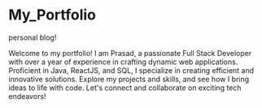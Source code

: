 # My_Portfolio
personal blog!


Welcome to my portfolio! I am Prasad, a passionate Full Stack Developer with over a year of experience in crafting dynamic web applications. Proficient in Java, ReactJS, and SQL, I specialize in creating efficient and innovative solutions. Explore my projects and skills, and see how I bring ideas to life with code. Let's connect and collaborate on exciting tech endeavors!
